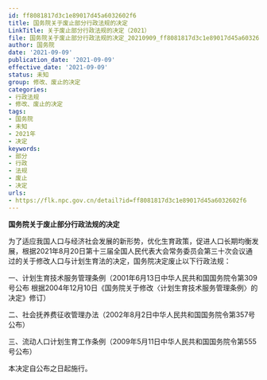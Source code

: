 ```yaml
---
id: ff8081817d3c1e89017d45a6032602f6
title: 国务院关于废止部分行政法规的决定
LinkTitle: 关于废止部分行政法规的决定（2021）
file: 国务院关于废止部分行政法规的决定_20210909_ff8081817d3c1e89017d45a6032602f6.docx
author: 国务院
date: '2021-09-09'
publication_date: '2021-09-09'
effective_date: '2021-09-09'
status: 未知
group: 修改、废止的决定
categories:
- 行政法规
- 修改、废止的决定
tags:
- 国务院
- 未知
- 2021年
- 决定
keywords:
- 部分
- 行政
- 法规
- 废止
- 决定
urls:
- https://flk.npc.gov.cn/detail?id=ff8081817d3c1e89017d45a6032602f6
---
```


**国务院关于废止部分行政法规的决定**

为了适应我国人口与经济社会发展的新形势，优化生育政策，促进人口长期均衡发展，根据2021年8月20日第十三届全国人民代表大会常务委员会第三十次会议通过的关于修改人口与计划生育法的决定，国务院决定废止以下行政法规：

一、计划生育技术服务管理条例（2001年6月13日中华人民共和国国务院令第309号公布 根据2004年12月10日《国务院关于修改〈计划生育技术服务管理条例〉的决定》修订）

二、社会抚养费征收管理办法（2002年8月2日中华人民共和国国务院令第357号公布）

三、流动人口计划生育工作条例（2009年5月11日中华人民共和国国务院令第555号公布）

本决定自公布之日起施行。
